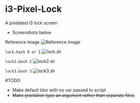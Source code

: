 # i3-Pixel-Lock
A pixelated i3 lock screen
- Screenshots below

Reference image
 ![Reference Image](https://raw.github.com/jacobernst98/i3-Pixel-Lock/screenshots/screenshots/reference.png)

`lock.bash 0 or 1`
 ![lock.sh](https://raw.github.com/jacobernst98/i3-Pixel-Lock/screenshots/screenshots/lock.png)

`lock2.bash 2`
 ![lock2.sh](https://raw.github.com/jacobernst98/i3-Pixel-Lock/screenshots/screenshots/lock2.png)

`lock3.bash 3`
 ![lock3.sh](https://raw.github.com/jacobernst98/i3-Pixel-Lock/screenshots/screenshots/lock3.png)

#TODO
- Make default blur with no var passed to script
- ~~Make pixelation type an argument rather than separate files.~~
